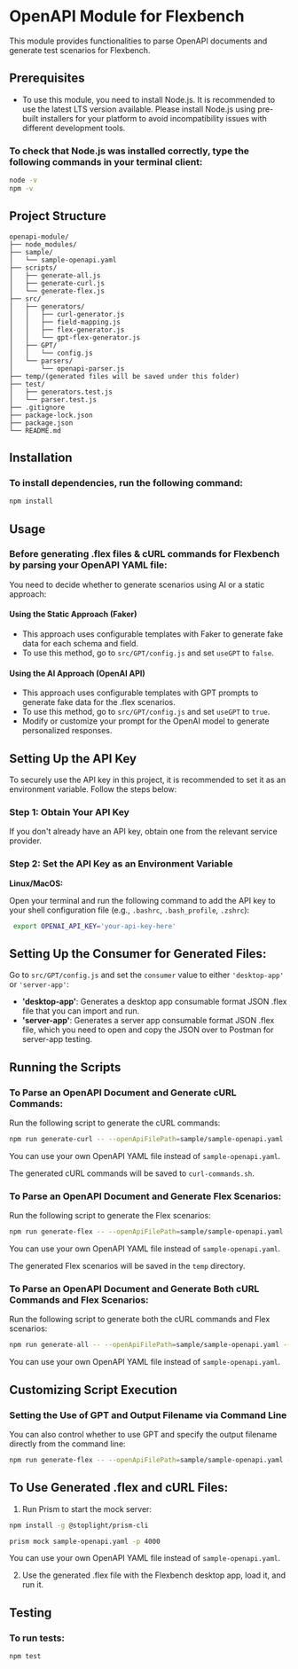 # OpenAPI Module for Flexbench

This module provides functionalities to parse OpenAPI documents and generate test scenarios for Flexbench.

## Prerequisites

- To use this module, you need to install Node.js. It is recommended to use the latest LTS version available.
  Please install Node.js using pre-built installers for your platform to avoid incompatibility issues with different development tools.

### To check that Node.js was installed correctly, type the following commands in your terminal client:

```sh
node -v
npm -v
```

## Project Structure

```
openapi-module/
├── node_modules/
├── sample/
│   └── sample-openapi.yaml
├── scripts/
│   ├── generate-all.js
│   ├── generate-curl.js
│   └── generate-flex.js
├── src/
│   ├── generators/
│   │   ├── curl-generator.js
│   │   ├── field-mapping.js
│   │   ├── flex-generator.js
│   │   └── gpt-flex-generator.js
│   ├── GPT/
│   │   └── config.js
│   └── parsers/
│       └── openapi-parser.js
├── temp/(generated files will be saved under this folder)
├── test/
│   ├── generators.test.js
│   └── parser.test.js
├── .gitignore
├── package-lock.json
├── package.json
└── README.md
```

## Installation

### To install dependencies, run the following command:

```sh
npm install
```

## Usage

### Before generating .flex files & cURL commands for Flexbench by parsing your OpenAPI YAML file:

You need to decide whether to generate scenarios using AI or a static approach:

#### Using the Static Approach (Faker)

- This approach uses configurable templates with Faker to generate fake data for each schema and field.
- To use this method, go to `src/GPT/config.js` and set `useGPT` to `false`.

#### Using the AI Approach (OpenAI API)

- This approach uses configurable templates with GPT prompts to generate fake data for the .flex scenarios.
- To use this method, go to `src/GPT/config.js` and set `useGPT` to `true`.
- Modify or customize your prompt for the OpenAI model to generate personalized responses.

## Setting Up the API Key

To securely use the API key in this project, it is recommended to set it as an environment variable. Follow the steps below:

### Step 1: Obtain Your API Key

If you don't already have an API key, obtain one from the relevant service provider.

### Step 2: Set the API Key as an Environment Variable

**Linux/MacOS:**

   Open your terminal and run the following command to add the API key to your shell configuration file (e.g., `.bashrc`, `.bash_profile`, `.zshrc`):

  ```bash
   export OPENAI_API_KEY='your-api-key-here'
  ```

## Setting Up the Consumer for Generated Files:

Go to `src/GPT/config.js` and set the `consumer` value to either `'desktop-app'` or `'server-app'`:

- **'desktop-app'**: Generates a desktop app consumable format JSON .flex file that you can import and run.
- **'server-app'**: Generates a server app consumable format JSON .flex file, which you need to open and copy the JSON over to Postman for server-app testing.

## Running the Scripts

### To Parse an OpenAPI Document and Generate cURL Commands:

Run the following script to generate the cURL commands:

```sh
npm run generate-curl -- --openApiFilePath=sample/sample-openapi.yaml --outputFilePath=temp/curl-commands.sh
```

You can use your own OpenAPI YAML file instead of `sample-openapi.yaml`.

The generated cURL commands will be saved to `curl-commands.sh`.

### To Parse an OpenAPI Document and Generate Flex Scenarios:

Run the following script to generate the Flex scenarios:

```sh
npm run generate-flex -- --openApiFilePath=sample/sample-openapi.yaml --outputFilePath=temp/flex-scenarios.json
```

You can use your own OpenAPI YAML file instead of `sample-openapi.yaml`.

The generated Flex scenarios will be saved in the `temp` directory.

### To Parse an OpenAPI Document and Generate Both cURL Commands and Flex Scenarios:

Run the following script to generate both the cURL commands and Flex scenarios:

```sh
npm run generate-all -- --openApiFilePath=sample/sample-openapi.yaml --curlOutputFilePath=temp/curl-commands.sh --flexOutputFilePath=temp/flex-scenarios.json
```

You can use your own OpenAPI YAML file instead of `sample-openapi.yaml`.

## Customizing Script Execution

### Setting the Use of GPT and Output Filename via Command Line

You can also control whether to use GPT and specify the output filename directly from the command line:

```sh
npm run generate-flex -- --openApiFilePath=sample/sample-openapi.yaml --outputFilePath=temp/flex-scenarios.json --useGPT=true --gptOutputFilename=my-custom-scenario.flex
```

## To Use Generated .flex and cURL Files:

1. Run Prism to start the mock server:

```sh
npm install -g @stoplight/prism-cli 
```

```sh
prism mock sample-openapi.yaml -p 4000
```

You can use your own OpenAPI YAML file instead of `sample-openapi.yaml`.

2. Use the generated .flex file with the Flexbench desktop app, load it, and run it.

## Testing

### To run tests:

```sh
npm test
```